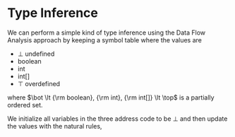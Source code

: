 # Type Inference

We can perform a simple kind of type inference using the Data Flow Analysis approach by keeping a symbol table
where the values are 
* $\bot$ undefined
* boolean
* int
* int[]
* $\top$ overdefined 

where $\bot \lt {\rm boolean}, {\rm int}, {\rm int[]} \lt \top$ is a partially ordered set.

We initialize all variables in the three address code to be $\bot$ and then update the values with the natural rules,








